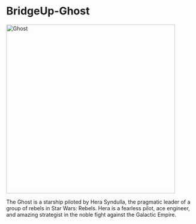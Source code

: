 # BridgeUp-Ghost

<div style="align-content: center">
  <img src="http://www.jedinews.co.uk/wp-content/uploads/2018/01/forces-of-destiny-comic-hera.jpg" width="450px" alt="Ghost" align="middle">
</div>

The Ghost is a starship piloted by Hera Syndulla, the pragmatic leader of a group of rebels in Star Wars: Rebels. Hera is a fearless pilot, ace engineer, and amazing strategist in the noble fight against the Galactic Empire.
